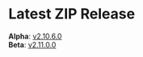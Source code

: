 # Latest ZIP Release
**Alpha**: [v2.10.6.0](https://github.com/phw198/OutlookGoogleCalendarSync/releases/tag/v2.10.6-alpha)  
**Beta**: [v2.11.0.0](https://github.com/phw198/OutlookGoogleCalendarSync/releases/latest)
